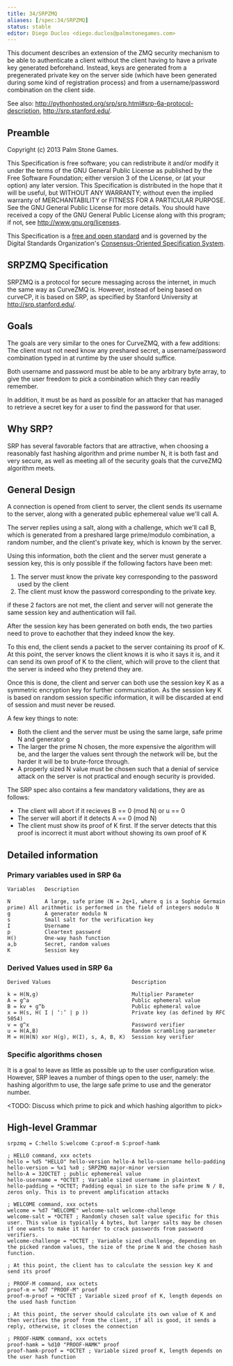 ```yaml
---
title: 34/SRPZMQ
aliases: [/spec:34/SRPZMQ]
status: stable
editor: Diego Duclos <diego.duclos@palmstonegames.com>
---
```


This document describes an extension of the ZMQ security mechanism to be able to authenticate a client without the client having to have a private key generated beforehand. Instead, keys are generated from a pregenerated private key on the server side (which have been generated during some kind of registration process) and from a username/password combination on the client side.

See also: http://pythonhosted.org/srp/srp.html#srp-6a-protocol-description, http://srp.stanford.edu/.

## Preamble

Copyright (c) 2013 Palm Stone Games.

This Specification is free software; you can redistribute it and/or modify it under the terms of the GNU General Public License as published by the Free Software Foundation; either version 3 of the License, or (at your option) any later version. This Specification is distributed in the hope that it will be useful, but WITHOUT ANY WARRANTY; without even the implied warranty of MERCHANTABILITY or FITNESS FOR A PARTICULAR PURPOSE. See the GNU General Public License for more details. You should have received a copy of the GNU General Public License along with this program; if not, see <http://www.gnu.org/licenses>.

This Specification is a [free and open standard](http://www.digistan.org/open-standard:definition) and is governed by the Digital Standards Organization's [Consensus-Oriented Specification System](http://www.digistan.org/spec:1/COSS).

## SRPZMQ Specification

SRPZMQ is a protocol for secure messaging across the internet, in much the same way as CurveZMQ is. However, instead of being based on curveCP, it is based on SRP, as specified by Stanford University at http://srp.stanford.edu/.

## Goals

The goals are very similar to the ones for CurveZMQ, with a few additions: The client must not need know any preshared secret, a username/password combination typed in at runtime by the user should suffice.

Both username and password must be able to be any arbitrary byte array, to give the user freedom to pick a combination which they can readily remember.

In addition, it must be as hard as possible for an attacker that has managed to retrieve a secret key for a user to find the password for that user.

## Why SRP?

SRP has several favorable factors that are attractive, when choosing a reasonably fast hashing algorithm and prime number N, it is both fast and very secure, as well as meeting all of the security goals that the curveZMQ algorithm meets.

## General Design

A connection is opened from client to server, the client sends its username to the server, along with a generated public ephemereal value we'll call A.

The server replies using a salt, along with a challenge, which we'll call B, which is generated from a preshared large prime/modulo combination, a random number, and the client's private key, which is known by the server.

Using this information, both the client and the server must generate a session key, this is only possible if the following factors have been met:

1) The server must know the private key corresponding to the password used by the client
2) The client must know the password corresponding to the private key.

if these 2 factors are not met, the client and server will not generate the same session key and authentication will fail.

After the session key has been generated on both ends, the two parties need to prove to eachother that they indeed know the key.

To this end, the client sends a packet to the server containing its proof of K. At this point, the server knows the client knows it is who it says it is, and it can send its own proof of K to the client, which will prove to the client that the server is indeed who they pretend they are.

Once this is done, the client and server can both use the session key K as a symmetric encryption key for further communication. As the session key K is based on random session specific information, it will be discarded at end of session and must never be reused.

A few key things to note:

* Both the client and the server must be using the same large, safe prime N and generator g
* The larger the prime N chosen, the more expensive the algorithm will be, and the larger the values sent through the network will be, but the harder it will be to brute-force through.
* A properly sized N value must be chosen such that a denial of service attack on the server is not practical and enough security is provided.

The SRP spec also contains a few mandatory validations, they are as follows:

* The client will abort if it recieves B == 0 (mod N) or u == 0
* The server will abort if it detects A == 0 (mod N)
* The client must show its proof of K first. If the server detects that this proof is incorrect it must abort without showing its own proof of K

## Detailed information

### Primary variables used in SRP 6a

```
Variables   Description

N           A large, safe prime (N = 2q+1, where q is a Sophie Germain prime) All arithmetic is performed in the field of integers modulo N
g           A generator modulo N
s           Small salt for the verification key
I           Username
p           Cleartext password
H()         One-way hash function
a,b         Secret, random values
K           Session key
```

### Derived Values used in SRP 6a

```
Derived Values                          Description

k = H(N,g)                              Multiplier Parameter
A = g^a                                 Public ephemeral value
B = kv + g^b                            Public ephemeral value
x = H(s, H( I | ‘:’ | p ))              Private key (as defined by RFC 5054)
v = g^x                                 Password verifier
u = H(A,B)                              Random scrambling parameter
M = H(H(N) xor H(g), H(I), s, A, B, K)  Session key verifier
```

### Specific algorithms chosen

It is a goal to leave as little as possible up to the user configuration wise. However, SRP leaves a number of things open to the user, namely: the hashing algorithm to use, the large safe prime to use and the generator number.

<TODO: Discuss which prime to pick and which hashing algorithm to pick>

## High-level Grammar

```
srpzmq = C:hello S:welcome C:proof-m S:proof-hamk

; HELLO command, xxx octets
hello = %d5 "HELLO" hello-version hello-A hello-username hello-padding
hello-version = %x1 %x0 ; SRPZMQ major-minor version
hello-A = 32OCTET ; public ephemereal value
hello-username = *OCTET ; Variable sized username in plaintext
hello-padding = *OCTET; Padding equal in size to the safe prime N / 8, zeros only. This is to prevent amplification attacks

; WELCOME command, xxx octets
welcome = %d7 "WELCOME" welcome-salt welcome-challenge
welcome-salt = *OCTET ; Randomly chosen salt value specific for this user. This value is typically 4 bytes, but larger salts may be chosen if one wants to make it harder to crack passwords from password verifiers.
welcome-challenge = *OCTET ; Variable sized challenge, depending on the picked random values, the size of the prime N and the chosen hash function.

; At this point, the client has to calculate the session key K and send its proof

; PROOF-M command, xxx octets
proof-m = %d7 "PROOF-M" proof
proof-m-proof = *OCTET ; Variable sized proof of K, length depends on the used hash function

; At this point, the server should calculate its own value of K and then verifies the proof from the client, if all is good, it sends a reply, otherwise, it closes the connection

; PROOF-HAMK command, xxx octets
proof-hamk = %d10 "PROOF-HAMK" proof
proof-hamk-proof = *OCTET ; Variable sized proof K, length depends on the user hash function
```
